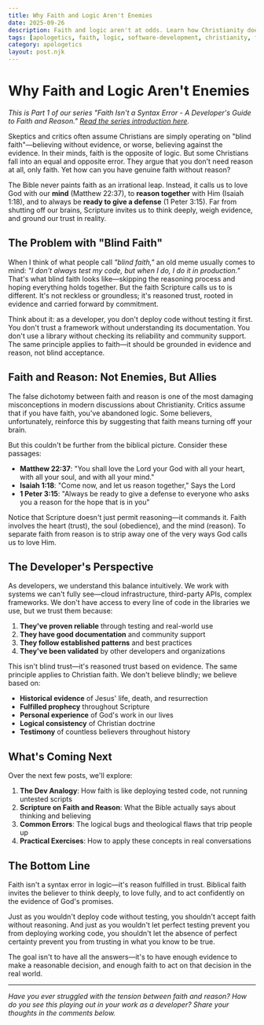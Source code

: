 ```yaml
---
title: Why Faith and Logic Aren't Enemies
date: 2025-09-26
description: Faith and logic aren't at odds. Learn how Christianity doesn't demand blind belief but invites reasoned trust based on evidence—similar to how developers trust in systems they can't fully see but know are real.
tags: [apologetics, faith, logic, software-development, christianity, faith-isnt-syntax-error]
category: apologetics
layout: post.njk
---
```


# Why Faith and Logic Aren't Enemies

*This is Part 1 of our series "Faith Isn't a Syntax Error - A Developer's Guide to Faith and Reason." [Read the series introduction here](/posts/2025-09-26-faith-isnt-syntax-error-series/).*

Skeptics and critics often assume Christians are simply operating on "blind faith"—believing without evidence, or worse, believing against the evidence. In their minds, faith is the opposite of logic. But some Christians fall into an equal and opposite error. They argue that you don't need reason at all, only faith. Yet how can you have genuine faith without reason?

The Bible never paints faith as an irrational leap. Instead, it calls us to love God with our **mind** (Matthew 22:37), to **reason together** with Him (Isaiah 1:18), and to always be **ready to give a defense** (1 Peter 3:15). Far from shutting off our brains, Scripture invites us to think deeply, weigh evidence, and ground our trust in reality.

## The Problem with "Blind Faith"

When I think of what people call *"blind faith,"* an old meme usually comes to mind: *"I don't always test my code, but when I do, I do it in production."* That's what blind faith looks like—skipping the reasoning process and hoping everything holds together. But the faith Scripture calls us to is different. It's not reckless or groundless; it's reasoned trust, rooted in evidence and carried forward by commitment.

Think about it: as a developer, you don't deploy code without testing it first. You don't trust a framework without understanding its documentation. You don't use a library without checking its reliability and community support. The same principle applies to faith—it should be grounded in evidence and reason, not blind acceptance.

## Faith and Reason: Not Enemies, But Allies

The false dichotomy between faith and reason is one of the most damaging misconceptions in modern discussions about Christianity. Critics assume that if you have faith, you've abandoned logic. Some believers, unfortunately, reinforce this by suggesting that faith means turning off your brain.

But this couldn't be further from the biblical picture. Consider these passages:

- **Matthew 22:37**: "You shall love the Lord your God with all your heart, with all your soul, and with all your mind."
- **Isaiah 1:18**: "Come now, and let us reason together," Says the Lord
- **1 Peter 3:15**: "Always be ready to give a defense to everyone who asks you a reason for the hope that is in you"

Notice that Scripture doesn't just permit reasoning—it commands it. Faith involves the heart (trust), the soul (obedience), and the mind (reason). To separate faith from reason is to strip away one of the very ways God calls us to love Him.

## The Developer's Perspective

As developers, we understand this balance intuitively. We work with systems we can't fully see—cloud infrastructure, third-party APIs, complex frameworks. We don't have access to every line of code in the libraries we use, but we trust them because:

1. **They've proven reliable** through testing and real-world use
2. **They have good documentation** and community support
3. **They follow established patterns** and best practices
4. **They've been validated** by other developers and organizations

This isn't blind trust—it's reasoned trust based on evidence. The same principle applies to Christian faith. We don't believe blindly; we believe based on:

- **Historical evidence** of Jesus' life, death, and resurrection
- **Fulfilled prophecy** throughout Scripture
- **Personal experience** of God's work in our lives
- **Logical consistency** of Christian doctrine
- **Testimony** of countless believers throughout history

## What's Coming Next

Over the next few posts, we'll explore:

1. **The Dev Analogy**: How faith is like deploying tested code, not running untested scripts
2. **Scripture on Faith and Reason**: What the Bible actually says about thinking and believing
3. **Common Errors**: The logical bugs and theological flaws that trip people up
4. **Practical Exercises**: How to apply these concepts in real conversations

## The Bottom Line

Faith isn't a syntax error in logic—it's reason fulfilled in trust. Biblical faith invites the believer to think deeply, to love fully, and to act confidently on the evidence of God's promises.

Just as you wouldn't deploy code without testing, you shouldn't accept faith without reasoning. And just as you wouldn't let perfect testing prevent you from deploying working code, you shouldn't let the absence of perfect certainty prevent you from trusting in what you know to be true.

The goal isn't to have all the answers—it's to have enough evidence to make a reasonable decision, and enough faith to act on that decision in the real world.

---

*Have you ever struggled with the tension between faith and reason? How do you see this playing out in your work as a developer? Share your thoughts in the comments below.*
